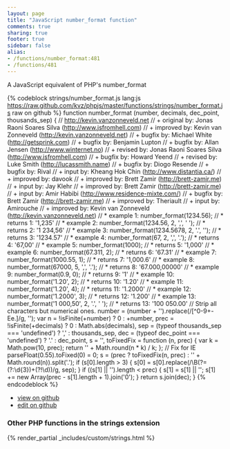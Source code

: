 ```yaml
---
layout: page
title: "JavaScript number_format function"
comments: true
sharing: true
footer: true
sidebar: false
alias:
- /functions/number_format:481
- /functions/481
---
```

<!-- Generated by Rakefile:build -->
A JavaScript equivalent of PHP's number_format

{% codeblock strings/number_format.js lang:js https://raw.github.com/kvz/phpjs/master/functions/strings/number_format.js raw on github %}
function number_format (number, decimals, dec_point, thousands_sep) {
    // http://kevin.vanzonneveld.net
    // +   original by: Jonas Raoni Soares Silva (http://www.jsfromhell.com)
    // +   improved by: Kevin van Zonneveld (http://kevin.vanzonneveld.net)
    // +     bugfix by: Michael White (http://getsprink.com)
    // +     bugfix by: Benjamin Lupton
    // +     bugfix by: Allan Jensen (http://www.winternet.no)
    // +    revised by: Jonas Raoni Soares Silva (http://www.jsfromhell.com)
    // +     bugfix by: Howard Yeend
    // +    revised by: Luke Smith (http://lucassmith.name)
    // +     bugfix by: Diogo Resende
    // +     bugfix by: Rival
    // +      input by: Kheang Hok Chin (http://www.distantia.ca/)
    // +   improved by: davook
    // +   improved by: Brett Zamir (http://brett-zamir.me)
    // +      input by: Jay Klehr
    // +   improved by: Brett Zamir (http://brett-zamir.me)
    // +      input by: Amir Habibi (http://www.residence-mixte.com/)
    // +     bugfix by: Brett Zamir (http://brett-zamir.me)
    // +   improved by: Theriault
    // +      input by: Amirouche
    // +   improved by: Kevin van Zonneveld (http://kevin.vanzonneveld.net)
    // *     example 1: number_format(1234.56);
    // *     returns 1: '1,235'
    // *     example 2: number_format(1234.56, 2, ',', ' ');
    // *     returns 2: '1 234,56'
    // *     example 3: number_format(1234.5678, 2, '.', '');
    // *     returns 3: '1234.57'
    // *     example 4: number_format(67, 2, ',', '.');
    // *     returns 4: '67,00'
    // *     example 5: number_format(1000);
    // *     returns 5: '1,000'
    // *     example 6: number_format(67.311, 2);
    // *     returns 6: '67.31'
    // *     example 7: number_format(1000.55, 1);
    // *     returns 7: '1,000.6'
    // *     example 8: number_format(67000, 5, ',', '.');
    // *     returns 8: '67.000,00000'
    // *     example 9: number_format(0.9, 0);
    // *     returns 9: '1'
    // *    example 10: number_format('1.20', 2);
    // *    returns 10: '1.20'
    // *    example 11: number_format('1.20', 4);
    // *    returns 11: '1.2000'
    // *    example 12: number_format('1.2000', 3);
    // *    returns 12: '1.200'
    // *    example 13: number_format('1 000,50', 2, '.', ' ');
    // *    returns 13: '100 050.00'
    // Strip all characters but numerical ones.
    number = (number + '').replace(/[^0-9+\-Ee.]/g, '');
    var n = !isFinite(+number) ? 0 : +number,
        prec = !isFinite(+decimals) ? 0 : Math.abs(decimals),
        sep = (typeof thousands_sep === 'undefined') ? ',' : thousands_sep,
        dec = (typeof dec_point === 'undefined') ? '.' : dec_point,
        s = '',
        toFixedFix = function (n, prec) {
            var k = Math.pow(10, prec);
            return '' + Math.round(n * k) / k;
        };
    // Fix for IE parseFloat(0.55).toFixed(0) = 0;
    s = (prec ? toFixedFix(n, prec) : '' + Math.round(n)).split('.');
    if (s[0].length > 3) {
        s[0] = s[0].replace(/\B(?=(?:\d{3})+(?!\d))/g, sep);
    }
    if ((s[1] || '').length < prec) {
        s[1] = s[1] || '';
        s[1] += new Array(prec - s[1].length + 1).join('0');
    }
    return s.join(dec);
}
{% endcodeblock %}

 - [view on github](https://github.com/kvz/phpjs/blob/master/functions/strings/number_format.js)
 - [edit on github](https://github.com/kvz/phpjs/edit/master/functions/strings/number_format.js)

### Other PHP functions in the strings extension
{% render_partial _includes/custom/strings.html %}
